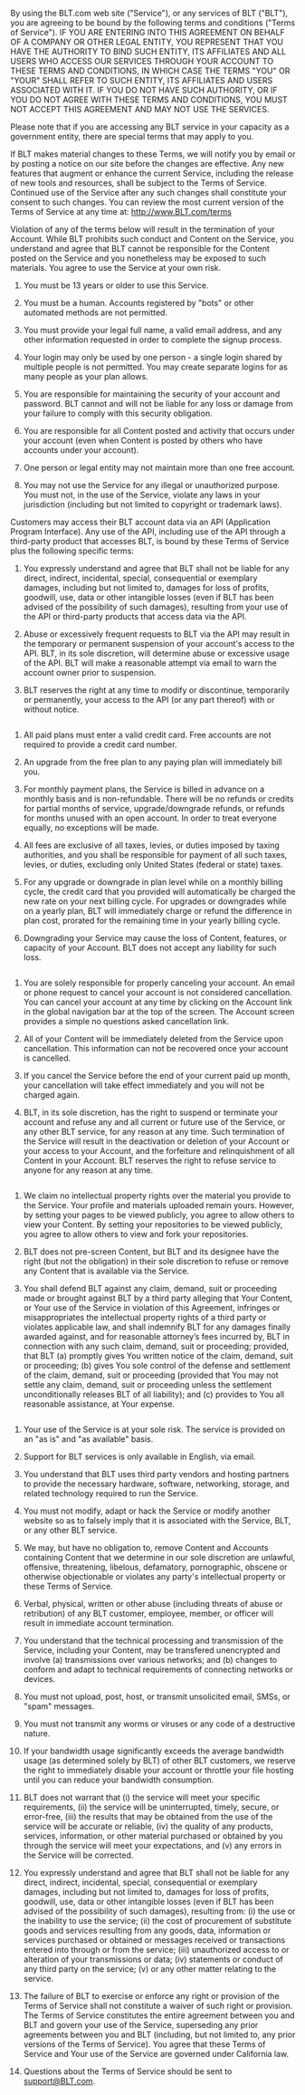 By using the BLT.com web site ("Service"), or any services of BLT ("BLT"), you are agreeing to be bound by the following terms and conditions ("Terms of Service"). IF YOU ARE ENTERING INTO THIS AGREEMENT ON BEHALF OF A COMPANY OR OTHER LEGAL ENTITY, YOU REPRESENT THAT YOU HAVE THE AUTHORITY TO BIND SUCH ENTITY, ITS AFFILIATES AND ALL USERS WHO ACCESS OUR SERVICES THROUGH YOUR ACCOUNT TO THESE TERMS AND CONDITIONS, IN WHICH CASE THE TERMS "YOU" OR "YOUR" SHALL REFER TO SUCH ENTITY, ITS AFFILIATES AND USERS ASSOCIATED WITH IT. IF YOU DO NOT HAVE SUCH AUTHORITY, OR IF YOU DO NOT AGREE WITH THESE TERMS AND CONDITIONS, YOU MUST NOT ACCEPT THIS AGREEMENT AND MAY NOT USE THE SERVICES.

Please note that if you are accessing any BLT service in your capacity as a government entity, there are special terms that may apply to you.

If BLT makes material changes to these Terms, we will notify you by email or by posting a notice on our site before the changes are effective. Any new features that augment or enhance the current Service, including the release of new tools and resources, shall be subject to the Terms of Service. Continued use of the Service after any such changes shall constitute your consent to such changes. You can review the most current version of the Terms of Service at any time at: http://www.BLT.com/terms

Violation of any of the terms below will result in the termination of your Account. While BLT prohibits such conduct and Content on the Service, you understand and agree that BLT cannot be responsible for the Content posted on the Service and you nonetheless may be exposed to such materials. You agree to use the Service at your own risk.

1. You must be 13 years or older to use this Service.

2. You must be a human. Accounts registered by "bots" or other automated methods are not permitted.

3. You must provide your legal full name, a valid email address, and any other information requested in order to complete the signup process.

4. Your login may only be used by one person - a single login shared by multiple people is not permitted. You may create separate logins for as many people as your plan allows.

5. You are responsible for maintaining the security of your account and password. BLT cannot and will not be liable for any loss or damage from your failure to comply with this security obligation.

6. You are responsible for all Content posted and activity that occurs under your account (even when Content is posted by others who have accounts under your account).

7. One person or legal entity may not maintain more than one free account.

8. You may not use the Service for any illegal or unauthorized purpose. You must not, in the use of the Service, violate any laws in your jurisdiction (including but not limited to copyright or trademark laws).


Customers may access their BLT account data via an API (Application Program Interface). Any use of the API, including use of the API through a third-party product that accesses BLT, is bound by these Terms of Service plus the following specific terms:

1. You expressly understand and agree that BLT shall not be liable for any direct, indirect, incidental, special, consequential or exemplary damages, including but not limited to, damages for loss of profits, goodwill, use, data or other intangible losses (even if BLT has been advised of the possibility of such damages), resulting from your use of the API or third-party products that access data via the API.

2. Abuse or excessively frequent requests to BLT via the API may result in the temporary or permanent suspension of your account's access to the API. BLT, in its sole discretion, will determine abuse or excessive usage of the API. BLT will make a reasonable attempt via email to warn the account owner prior to suspension.

3. BLT reserves the right at any time to modify or discontinue, temporarily or permanently, your access to the API (or any part thereof) with or without notice.

```
```

1. All paid plans must enter a valid credit card. Free accounts are not required to provide a credit card number.
2. An upgrade from the free plan to any paying plan will immediately bill you.

3. For monthly payment plans, the Service is billed in advance on a monthly basis and is non-refundable. There will be no refunds or credits for partial months of service, upgrade/downgrade refunds, or refunds for months unused with an open account. In order to treat everyone equally, no exceptions will be made.

4. All fees are exclusive of all taxes, levies, or duties imposed by taxing authorities, and you shall be responsible for payment of all such taxes, levies, or duties, excluding only United States (federal or state) taxes.

5. For any upgrade or downgrade in plan level while on a monthly billing cycle, the credit card that you provided will automatically be charged the new rate on your next billing cycle.
For upgrades or downgrades while on a yearly plan, BLT will immediately charge or refund the difference in plan cost, prorated for the remaining time in your yearly billing cycle.

6. Downgrading your Service may cause the loss of Content, features, or capacity of your Account. BLT does not accept any liability for such loss.

```
```

1. You are solely responsible for properly canceling your account. An email or phone request to cancel your account is not considered cancellation. You can cancel your account at any time by clicking on the Account link in the global navigation bar at the top of the screen. The Account screen provides a simple no questions asked cancellation link.

2. All of your Content will be immediately deleted from the Service upon cancellation. This information can not be recovered once your account is cancelled.

3. If you cancel the Service before the end of your current paid up month, your cancellation will take effect immediately and you will not be charged again.

4. BLT, in its sole discretion, has the right to suspend or terminate your account and refuse any and all current or future use of the Service, or any other BLT service, for any reason at any time. Such termination of the Service will result in the deactivation or deletion of your Account or your access to your Account, and the forfeiture and relinquishment of all Content in your Account. BLT reserves the right to refuse service to anyone for any reason at any time.

```
```

1. We claim no intellectual property rights over the material you provide to the Service. Your profile and materials uploaded remain yours. However, by setting your pages to be viewed publicly, you agree to allow others to view your Content. By setting your repositories to be viewed publicly, you agree to allow others to view and fork your repositories.

2. BLT does not pre-screen Content, but BLT and its designee have the right (but not the obligation) in their sole discretion to refuse or remove any Content that is available via the Service.

3. You shall defend BLT against any claim, demand, suit or proceeding made or brought against BLT by a third party alleging that Your Content, or Your use of the Service in violation of this Agreement, infringes or misappropriates the intellectual property rights of a third party or violates applicable law, and shall indemnify BLT for any damages finally awarded against, and for reasonable attorney’s fees incurred by, BLT in connection with any such claim, demand, suit or proceeding; provided, that BLT (a) promptly gives You written notice of the claim, demand, suit or proceeding; (b) gives You sole control of the defense and settlement of the claim, demand, suit or proceeding (provided that You may not settle any claim, demand, suit or proceeding unless the settlement unconditionally releases BLT of all liability); and (c) provides to You all reasonable assistance, at Your expense.

```
```

1. Your use of the Service is at your sole risk. The service is provided on an "as is" and "as available" basis.

2. Support for BLT services is only available in English, via email.

3. You understand that BLT uses third party vendors and hosting partners to provide the necessary hardware, software, networking, storage, and related technology required to run the Service.

4. You must not modify, adapt or hack the Service or modify another website so as to falsely imply that it is associated with the Service, BLT, or any other BLT service.

5. We may, but have no obligation to, remove Content and Accounts containing Content that we determine in our sole discretion are unlawful, offensive, threatening, libelous, defamatory, pornographic, obscene or otherwise objectionable or violates any party's intellectual property or these Terms of Service.

6. Verbal, physical, written or other abuse (including threats of abuse or retribution) of any BLT customer, employee, member, or officer will result in immediate account termination.

7. You understand that the technical processing and transmission of the Service, including your Content, may be transfered unencrypted and involve (a) transmissions over various networks; and (b) changes to conform and adapt to technical requirements of connecting networks or devices.

8. You must not upload, post, host, or transmit unsolicited email, SMSs, or "spam" messages.

9. You must not transmit any worms or viruses or any code of a destructive nature.

10. If your bandwidth usage significantly exceeds the average bandwidth usage (as determined solely by BLT) of other BLT customers, we reserve the right to immediately disable your account or throttle your file hosting until you can reduce your bandwidth consumption.

11. BLT does not warrant that (i) the service will meet your specific requirements, (ii) the service will be uninterrupted, timely, secure, or error-free, (iii) the results that may be obtained from the use of the service will be accurate or reliable, (iv) the quality of any products, services, information, or other material purchased or obtained by you through the service will meet your expectations, and (v) any errors in the Service will be corrected.

12. You expressly understand and agree that BLT shall not be liable for any direct, indirect, incidental, special, consequential or exemplary damages, including but not limited to, damages for loss of profits, goodwill, use, data or other intangible losses (even if BLT has been advised of the possibility of such damages), resulting from: (i) the use or the inability to use the service; (ii) the cost of procurement of substitute goods and services resulting from any goods, data, information or services purchased or obtained or messages received or transactions entered into through or from the service; (iii) unauthorized access to or alteration of your transmissions or data; (iv) statements or conduct of any third party on the service; (v) or any other matter relating to the service.

13. The failure of BLT to exercise or enforce any right or provision of the Terms of Service shall not constitute a waiver of such right or provision. The Terms of Service constitutes the entire agreement between you and BLT and govern your use of the Service, superseding any prior agreements between you and BLT (including, but not limited to, any prior versions of the Terms of Service). You agree that these Terms of Service and Your use of the Service are governed under California law.

14. Questions about the Terms of Service should be sent to support@BLT.com.
